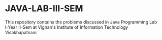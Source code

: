 # JAVA-LAB-III-SEM
This repository contains the problems discussed in Java Programming Lab I-Year II-Sem at Vignan's Institute of Information Technology Visakhapatnam
